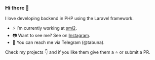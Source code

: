 ### Hi there 👋

I love developing backend in PHP using the Laravel framework.



- ⚡ I’m currently working at [smi2](https://smi2.net/).
- 📷 Want to see me? See on [Instagram](https://www.instagram.com/anaubat/).
- 💬 You can reach me via Telegram (@tabuna).

<!--
- 🌱 I’m currently learning ...
- 👯 I’m looking to collaborate on ...
- 🤔 I’m looking for help with ...
- 💬 Ask me about ...
- 😄 Pronouns: ...
- ⚡ Fun fact: ...
-->


Check my projects :point_down: and if you like them give them a :star: or submit a PR.
